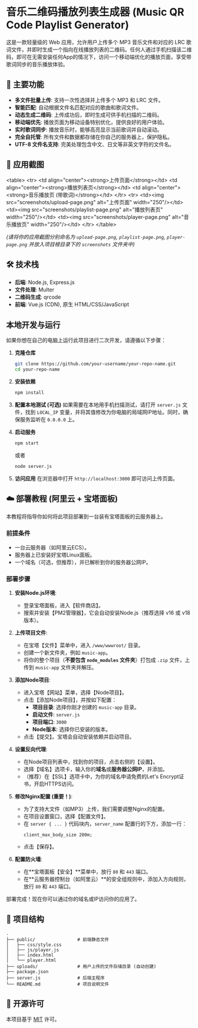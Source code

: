 # 音乐二维码播放列表生成器 (Music QR Code Playlist Generator)

[](https://opensource.org/licenses/MIT)

这是一款轻量级的 Web 应用，允许用户上传多个 MP3 音乐文件和对应的 LRC 歌词文件，并即时生成一个指向在线播放列表的二维码。任何人通过手机扫描该二维码，即可在无需安装任何App的情况下，访问一个移动端优化的播放页面，享受带歌词同步的音乐播放体验。



## 🚀 主要功能

  - **多文件批量上传**: 支持一次性选择并上传多个 MP3 和 LRC 文件。
  - **智能匹配**: 自动根据文件名匹配对应的歌曲和歌词文件。
  - **动态生成二维码**: 上传成功后，即时生成可供手机扫描的二维码。
  - **移动端优先**: 播放页面为移动设备特别优化，提供良好的用户体验。
  - **实时歌词同步**: 播放音乐时，能够高亮显示当前歌词并自动滚动。
  - **完全自托管**: 所有文件和数据都存储在你自己的服务器上，保护隐私。
  - **UTF-8 文件名支持**: 完美处理包含中文、日文等非英文字符的文件名。

## 📸 应用截图

\<table\>
\<tr\>
\<td align="center"\>\<strong\>上传页面\</strong\>\</td\>
\<td align="center"\>\<strong\>播放列表页\</strong\>\</td\>
\<td align="center"\>\<strong\>音乐播放页 (带歌词)\</strong\>\</td\>
\</tr\>
\<tr\>
\<td\>\<img src="screenshots/upload-page.png" alt="上传页面" width="250"/\>\</td\>
\<td\>\<img src="screenshots/playlist-page.png" alt="播放列表页" width="250"/\>\</td\>
\<td\>\<img src="screenshots/player-page.png" alt="音乐播放页" width="250"/\>\</td\>
\</tr\>
\</table\>

*(请将你的应用截图分别命名为 `upload-page.png`, `playlist-page.png`, `player-page.png` 并放入项目根目录下的 `screenshots` 文件夹中)*

## 🛠️ 技术栈

  - **后端**: Node.js, Express.js
  - **文件处理**: Multer
  - **二维码生成**: qrcode
  - **前端**: Vue.js (CDN), 原生 HTML/CSS/JavaScript

## 本地开发与运行

如果你想在自己的电脑上运行此项目进行二次开发，请遵循以下步骤：

1.  **克隆仓库**

    ```bash
    git clone https://github.com/your-username/your-repo-name.git
    cd your-repo-name
    ```

2.  **安装依赖**

    ```bash
    npm install
    ```

3.  **配置本地测试 (可选)**
    如果需要在本地用手机扫描测试，请打开 `server.js` 文件，找到 `LOCAL_IP` 变量，并将其值修改为你电脑的局域网IP地址。同时，确保服务监听在 `0.0.0.0` 上。

4.  **启动服务**

    ```bash
    npm start
    ```

    或者

    ```bash
    node server.js
    ```

5.  **访问应用**
    在浏览器中打开 `http://localhost:3000` 即可访问上传页面。

## ☁️ 部署教程 (阿里云 + 宝塔面板)

本教程将指导你如何将此项目部署到一台装有宝塔面板的云服务器上。

### 前提条件

  - 一台云服务器（如阿里云ECS）。
  - 服务器上已安装好宝塔Linux面板。
  - 一个域名（可选，但推荐），并已解析到你的服务器公网IP。

### 部署步骤

1.  **安装Node.js环境**:

      - 登录宝塔面板，进入【软件商店】。
      - 搜索并安装【PM2管理器】，它会自动安装Node.js（推荐选择 v16 或 v18 版本）。

2.  **上传项目文件**:

      - 在宝塔【文件】菜单中，进入 `/www/wwwroot/` 目录。
      - 创建一个新文件夹，例如 `music-app`。
      - 将你的整个项目（**不要包含 `node_modules` 文件夹**）打包成 `.zip` 文件，上传到 `music-app` 文件夹并解压。

3.  **添加Node项目**:

      - 进入宝塔【网站】菜单，选择【Node项目】。
      - 点击【添加Node项目】，并按如下配置：
          - **项目目录**: 选择你刚才创建的 `music-app` 目录。
          - **启动文件**: `server.js`
          - **项目端口**: `3000`
          - **Node版本**: 选择你已安装的版本。
      - 点击【提交】。宝塔会自动安装依赖并启动项目。

4.  **设置反向代理**:

      - 在Node项目列表中，找到你的项目，点击右侧的【设置】。
      - 选择【域名】选项卡，输入你的**域名**或**服务器公网IP**，并添加。
      - （推荐）在【SSL】选项卡中，为你的域名申请免费的Let's Encrypt证书，开启HTTPS访问。

5.  **修改Nginx配置 (重要！)**:

      - 为了支持大文件（如MP3）上传，我们需要调整Nginx的配置。
      - 在项目设置窗口，选择【配置文件】。
      - 在 `server { ... }` 代码块内，`server_name` 配置行的下方，添加一行：
        ```nginx
        client_max_body_size 200m;
        ```
      - 点击【保存】。

6.  **配置防火墙**:

      - 在\*\*宝塔面板【安全】\*\*菜单中，放行 `80` 和 `443` 端口。
      - 在\*\*云服务器控制台（如阿里云）\*\*的安全组规则中，添加入方向规则，放行 `80` 和 `443` 端口。

部署完成！现在你可以通过你的域名或IP访问你的应用了。

## 📁 项目结构

```
.
├── public/                # 前端静态文件
│   ├── css/style.css
│   ├── js/player.js
│   ├── index.html
│   └── player.html
├── uploads/               # 用户上传的文件存储目录 (自动创建)
├── package.json
├── server.js              # 后端主程序
└── README.md              # 项目说明文件
```

## 📄 开源许可

本项目基于 [MIT](https://www.google.com/search?q=LICENSE) 许可。
